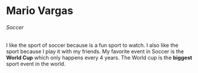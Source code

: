 # Mario Vargas

###### Soccer

I like the sport of soccer because is a fun sport to watch. I also like the sport because I play it with my friends. My favorite event in Soccer is the **World Cup** which only happens every 4 years. The World cup is the **biggest** sport event in the world.

